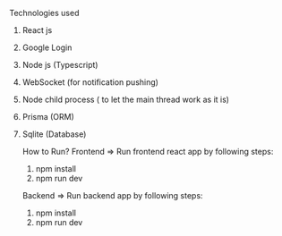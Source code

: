 Technologies used
1. React js
2. Google Login
3. Node js (Typescript)
4. WebSocket (for notification pushing)
5. Node child process ( to let the main thread work as it is)
6. Prisma (ORM)
7. Sqlite (Database)

   How to Run?
   Frontend => Run frontend react app by following steps:
     1. npm install
     2. npm run dev

   Backend => Run backend app by following steps:
     1. npm install
     2. npm run dev
